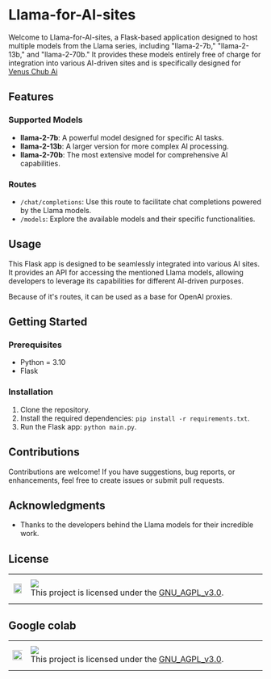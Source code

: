 # Llama-for-AI-sites

Welcome to Llama-for-AI-sites, a Flask-based application designed to host multiple models from the Llama series, including "llama-2-7b," "llama-2-13b," and "llama-2-70b." It provides these models entirely free of charge for integration into various AI-driven sites and is specifically designed for [Venus Chub Ai](https://venus.chub.ai)

## Features

### Supported Models
- **llama-2-7b**: A powerful model designed for specific AI tasks.
- **llama-2-13b**: A larger version for more complex AI processing.
- **llama-2-70b**: The most extensive model for comprehensive AI capabilities.

### Routes
- `/chat/completions`: Use this route to facilitate chat completions powered by the Llama models.
- `/models`: Explore the available models and their specific functionalities.

## Usage
This Flask app is designed to be seamlessly integrated into various AI sites. It provides an API for accessing the mentioned Llama models, allowing developers to leverage its capabilities for different AI-driven purposes.

Because of it's routes, it can be used as a base for OpenAI proxies.

## Getting Started

### Prerequisites
- Python = 3.10
- Flask

### Installation
1. Clone the repository.
2. Install the required dependencies: `pip install -r requirements.txt`.
3. Run the Flask app: `python main.py`.

## Contributions
Contributions are welcome! If you have suggestions, bug reports, or enhancements, feel free to create issues or submit pull requests.

## Acknowledgments
- Thanks to the developers behind the Llama models for their incredible work.

## License

<table>
  <tr>
     <td>
       <p align="center"> <img src="https://upload.wikimedia.org/wikipedia/commons/0/06/AGPLv3_Logo.svg" width="90%"></img>
    </td>
    <td> 
      <img src="https://img.shields.io/badge/GNU_AGPL_v3.0-purple.svg"/> <br> 
This project is licensed under the <a href="./LICENSE">GNU_AGPL_v3.0</a>.<img width=2300/>
    </td>
  </tr>
</table>

## Google colab

<table>
  <tr>
     <td>
       <p align="center"> <img src="https://media.licdn.com/dms/image/D5612AQFCsBJ9kV2Meg/article-cover_image-shrink_600_2000/0/1693671062221?e=2147483647&v=beta&t=kuUAueWD4OeUWzJd6f_zqZbBT6KO3xgW_Uw-2AcCb0M" width="120%"></img>
    </td>
    <td> 
      <img src="https://img.shields.io/badge/Google_Colab-orange"/> <br> 
This project is licensed under the <a href="https://colab.research.google.com/drive/1-9EEf1oaEo2IT7COtBVbpE7iKmRUxcQP#scrollTo=1am1-IRC-J0l">GNU_AGPL_v3.0</a>.<img width=2300/>
    </td>
  </tr>
</table>
